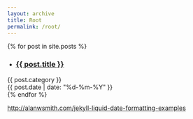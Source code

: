 ```yaml
---
layout: archive
title: Root
permalink: /root/
---
```

<section class="site-front block">
  <div class="container home-group">
    {% for post in site.posts %}
        <!-- <div class="grid_6"> -->
          <!--  -->
        <!-- </div> -->
        <!-- <div class="grid_2">{{ post.date | date: "%b %-d, %Y" }}</div> -->
        <div class="grid_9"><h3 class="home-list">&nbsp;&bull;&nbsp; <a href="{{ post.url }}">{{ post.title }}</a></h3></div>
        <div class="grid_1">{{ post.category }}</div>
        <div class="grid_2">{{ post.date | date: "%d-%m-%Y" }}</div>
    {% endfor %}
  </div>
</section>

http://alanwsmith.com/jekyll-liquid-date-formatting-examples